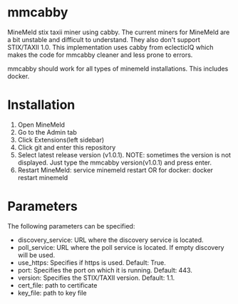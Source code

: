 # mmcabby
MineMeld stix taxii miner using cabby. The current miners for MineMeld are a bit unstable and difficult to understand.
They also don't support STIX/TAXII 1.0. This implementation uses cabby from eclecticIQ which makes the code for mmcabby cleaner and less prone to errors.

mmcabby should work for all types of minemeld installations. This includes docker.
# Installation
1) Open MineMeld
2) Go to the Admin tab
3) Click Extensions(left sidebar)
4) Click git and enter this repository
5) Select latest release version (v1.0.1). NOTE: sometimes the version is not displayed. Just type the mmcabby version(v1.0.1) and press enter.
6) Restart MineMeld: service minemeld restart OR for docker: docker restart minemeld
# Parameters
The following parameters can be specified:
* discovery_service: URL where the discovery service is located.
* poll_service: URL where the poll service is located. If empty discovery will be used.
* use_https: Specifies if https is used. Default: True.
* port: Specifies the port on which it is running. Default: 443.
* version: Specifies the STIX/TAXII version. Default: 1.1.
* cert_file: path to certificate
* key_file: path to key file
